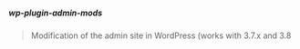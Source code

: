 ##### wp-plugin-admin-mods

> Modification of the admin site in WordPress (works with 3.7.x and 3.8

